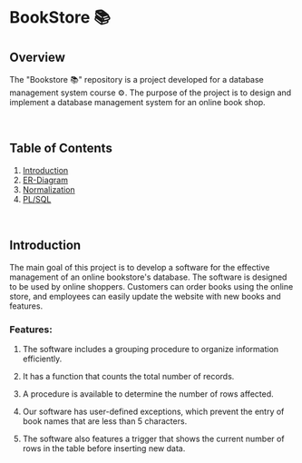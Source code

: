 # BookStore 📚

## Overview

The "Bookstore 📚" repository is a project developed for a database management system course ⚙️. The purpose of the project is to design and implement a database management system for an online book shop. 

<br>

## Table of Contents
1. [Introduction](#Introduction)
2. [ER-Diagram](#ER-Diagram)
3. [Normalization](#Normalization)
4. [PL/SQL](#PL/SQL)

<br>

## Introduction

The main goal of this project is to develop a software for the effective management of an online bookstore's database. The software is designed to be used by online shoppers. Customers can order books using the online store, and employees can easily update the website with new books and features.

### Features:

1. The software includes a grouping procedure to organize information efficiently.

2. It has a function that counts the total number of records.

3. A procedure is available to determine the number of rows affected.

4. Our software has user-defined exceptions, which prevent the entry of book names that are less than 5 characters.
   
5. The software also features a trigger that shows the current number of rows in the table before inserting new data.

